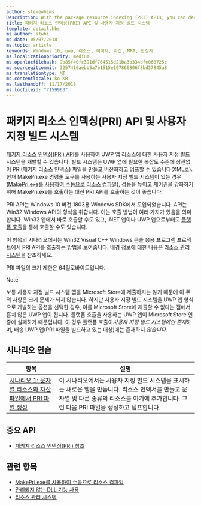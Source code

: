 ```yaml
---
author: stevewhims
Description: With the package resource indexing (PRI) APIs, you can develop a custom build system for your UWP app's resources. The build system will be able to create, version, and dump PRI files to whatever level of complexity your UWP app needs.
title: 패키지 리소스 인덱싱(PRI) API 및 사용자 지정 빌드 시스템
template: detail.hbs
ms.author: stwhi
ms.date: 05/07/2018
ms.topic: article
keywords: Windows 10, uwp, 리소스, 이미지, 자산, MRT, 한정자
ms.localizationpriority: medium
ms.openlocfilehash: 9b85f40fc391df764515d21ba3b334bfe068725c
ms.sourcegitcommit: 3257416aebb5a7b1515e107866806f8bd57845a8
ms.translationtype: MT
ms.contentlocale: ko-KR
ms.lasthandoff: 11/17/2018
ms.locfileid: "7159963"
---
```

# <a name="package-resource-indexing-pri-apis-and-custom-build-systems"></a>패키지 리소스 인덱싱(PRI) API 및 사용자 지정 빌드 시스템
[패키지 리소스 인덱싱(PRI) API](https://msdn.microsoft.com/library/windows/desktop/mt845690)를 사용하여 UWP 앱 리소스에 대한 사용자 지정 빌드 시스템을 개발할 수 있습니다. 빌드 시스템은 UWP 앱에 필요한 복잡도 수준에 상관없이 PRI(패키지 리소스 인덱스) 파일을 만들고 버전화하고 덤프할 수 있습니다(XML로). 현재 MakePri.exe 명령줄 도구를 사용하는 사용자 지정 빌드 시스템이 있는 경우([MakePri.exe를 사용하여 수동으로 리소스 컴파일](makepri-exe-command-options.md)), 성능을 높이고 제어권을 강화하기 위해 MakePri.exe를 호출하는 대신 PRI API를 호출하는 것이 좋습니다.

PRI API는 Windows 10 버전 1803용 Windows SDK에서 도입되었습니다. API는 Win32 Windows API의 형식을 취합니다. 이는 호출 방법이 여러 가지가 있음을 의미합니다. Win32 앱에서 바로 호출할 수도 있고, .NET 앱이나 UWP 앱으로부터도 [플랫폼 호출](/dotnet/framework/interop/consuming-unmanaged-dll-functions?branch=live)을 통해 호출할 수도 있습니다.

이 항목의 시나리오에서는 Win32 Visual C++ Windows 콘솔 응용 프로그램 프로젝트에서 PRI API를 호출하는 방법을 보여줍니다. 배경 정보에 대한 내용은 [리소스 관리 시스템](resource-management-system.md)을 참조하세요.

PRI 파일의 크기 제한은 64킬로바이트입니다.

> [!NOTE]
> 보통 사용자 지정 빌드 시스템 앱을 Microsoft Store에 제출하지는 않기 때문에 이 주의 사항은 크게 문제가 되지 않습니다. 하지만 사용자 지정 빌드 시스템을 UWP 앱 형식으로 개발하는 옵션을 선택한 경우, 이를 Microsoft Store에 제출할 수 없다는 점에서 흔치 않은 UWP 앱이 됩니다. 플랫폼 호출을 사용하는 UWP 앱이 Microsoft Store 인증에 실패하기 때문입니다. 이 경우 플랫폼 호출이*사용자 지정 빌드 시스템에만 존재*하며, 배송 UWP 앱(PRI 파일을 빌드하고 있는 대상)에는 존재하지 *않습니다*.

## <a name="scenario-walkthroughs"></a>시나리오 연습
|항목|설명|
|-|-|
|[시나리오 1: 문자열 리소스와 자산 파일에서 PRI 파일 생성](pri-apis-scenario-1.md)|이 시나리오에서는 사용자 지정 빌드 시스템을 표시하는 새로운 앱을 만듭니다. 리소스 인덱서를 만들고 문자열 및 다른 종류의 리소스를 여기에 추가합니다. 그런 다음 PRI 파일을 생성하고 덤프합니다.|

## <a name="important-apis"></a>중요 API
* [패키지 리소스 인덱싱(PRI) 참조](https://msdn.microsoft.com/library/windows/desktop/mt845690)

## <a name="related-topics"></a>관련 항목
* [MakePri.exe를 사용하여 수동으로 리소스 컴파일](makepri-exe-command-options.md)
* [관리되지 않는 DLL 기능 사용](/dotnet/framework/interop/consuming-unmanaged-dll-functions?branch=live)
* [리소스 관리 시스템](resource-management-system.md)
